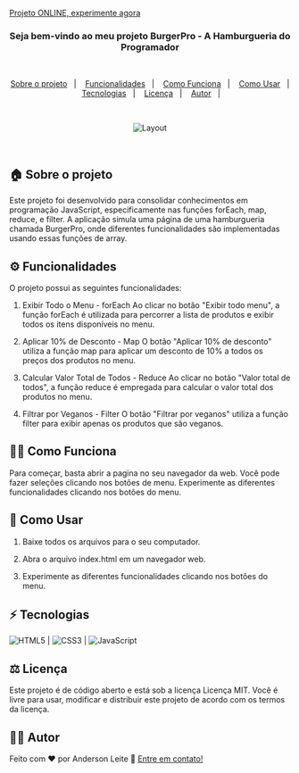 [Projeto ONLINE, experimente agora](https://anderdev-github.github.io/burgerpro/) <br>


<h3 align="center">
  Seja bem-vindo ao meu projeto BurgerPro - A Hamburgueria do Programador 
</h3>

<br>

<p align="center">
  <a href="#house-sobre-o-projeto">Sobre o projeto</a>&nbsp;&nbsp;&nbsp;|&nbsp;&nbsp;&nbsp;
  <a href="#gear-funcionalidades">Funcionalidades</a>&nbsp;&nbsp;&nbsp;|&nbsp;&nbsp;&nbsp;
  <a href="#man_shrugging-como-funciona">Como Funciona</a>&nbsp;&nbsp;&nbsp;|&nbsp;&nbsp;&nbsp;
  <a href="#open_book-como-usar">Como Usar</a>&nbsp;&nbsp;&nbsp;|&nbsp;&nbsp;&nbsp;
  <a href="#zap-tecnologias">Tecnologias</a>&nbsp;&nbsp;&nbsp;|&nbsp;&nbsp;&nbsp;
  <a href="#balance_scale-licença">Licença</a>&nbsp;&nbsp;&nbsp;|&nbsp;&nbsp;&nbsp;
  <a href="#man_technologist-autor">Autor</a>&nbsp;&nbsp;&nbsp;|&nbsp;&nbsp;&nbsp;
</p>

<br>

<p align="center">
<img alt="Layout" src="./assets/demo-BurgerPro.gif">
</p>
<br>


## :house: Sobre o projeto

Este projeto foi desenvolvido para consolidar conhecimentos em programação JavaScript, especificamente nas funções forEach, map, reduce, e filter. A aplicação simula uma página de uma hamburgueria chamada BurgerPro, onde diferentes funcionalidades são implementadas usando essas funções de array.

## :gear: Funcionalidades

O projeto possui as seguintes funcionalidades:

1. Exibir Todo o Menu - forEach
Ao clicar no botão "Exibir todo menu", a função forEach é utilizada para percorrer a lista de produtos e exibir todos os itens disponíveis no menu.

2. Aplicar 10% de Desconto - Map
O botão "Aplicar 10% de desconto" utiliza a função map para aplicar um desconto de 10% a todos os preços dos produtos no menu.

3. Calcular Valor Total de Todos - Reduce
Ao clicar no botão "Valor total de todos", a função reduce é empregada para calcular o valor total dos produtos no menu.

4. Filtrar por Veganos - Filter
O botão "Filtrar por veganos" utiliza a função filter para exibir apenas os produtos que são veganos.

## :man_shrugging: Como Funciona

Para começar, basta abrir a pagina no seu navegador da web. Você pode fazer seleções clicando nos botões de menu. Experimente as diferentes funcionalidades clicando nos botões do menu.

## :open_book: Como Usar

1. Baixe todos os arquivos para o seu computador.
   
2. Abra o arquivo index.html em um navegador web.

3. Experimente as diferentes funcionalidades clicando nos botões do menu.

## :zap: Tecnologias

![HTML5](https://img.shields.io/badge/-HTML5-E34F26?style=flat-square&logo=html5&logoColor=white) | ![CSS3](https://img.shields.io/badge/-CSS3-1572B6?style=flat-square&logo=css3) | ![JavaScript](https://img.shields.io/badge/-JavaScript-black?style=flat-square&logo=javascript)

## :balance_scale: Licença

Este projeto é de código aberto e está sob a licença Licença MIT. Você é livre para usar, modificar e distribuir este projeto de acordo com os termos da licença.

## :man_technologist: Autor

Feito com ♥ por Anderson Leite :wave: [Entre em contato!](https://www.linkedin.com/in/andersondiasleite/)
